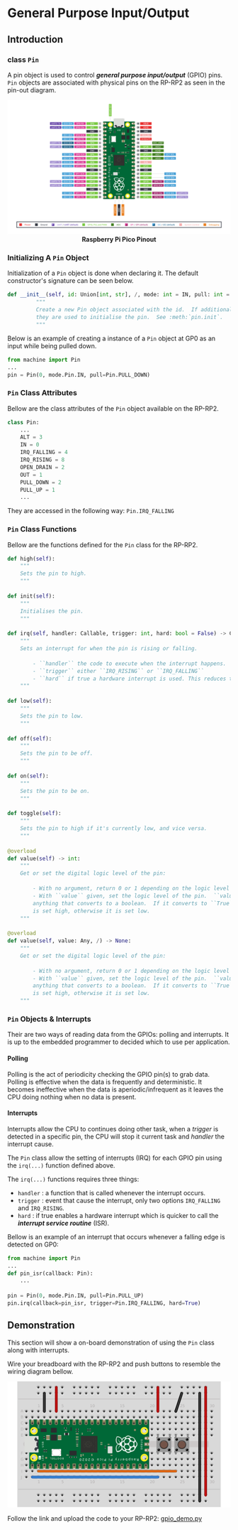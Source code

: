 # General Purpose Input/Output
## Introduction
### class `Pin`

A pin object is used to control ***general purpose input/output*** (GPIO) pins. `Pin` objects are associated with physical pins on the RP-RP2 as seen in the pin-out diagram.

<p align="center">
    <img src="../../img/Pico-R3-SDK11-Pinout.png" alt="pico_pinout" width="800">
    <br> <b> Raspberry Pi Pico Pinout </b>
</p>

### Initializing A `Pin` Object

Initialization of a `Pin` object is done when declaring it. The default constructor's signature can be seen below.

```python
def __init__(self, id: Union[int, str], /, mode: int = IN, pull: int = PULL_UP, af: Union[str, int] = -1):
         """
         Create a new Pin object associated with the id.  If additional arguments are given,
         they are used to initialise the pin.  See :meth:`pin.init`.
         """
```

Below is an example of creating a instance of a `Pin` object at GP0 as an input while being pulled down.

```python
from machine import Pin
...
pin = Pin(0, mode.Pin.IN, pull=Pin.PULL_DOWN)
```

### `Pin` Class Attributes
Bellow are the class attributes of the `Pin` object available on the RP-RP2.

```python
class Pin:
    ...
    ALT = 3
    IN = 0
    IRQ_FALLING = 4
    IRQ_RISING = 8
    OPEN_DRAIN = 2
    OUT = 1
    PULL_DOWN = 2
    PULL_UP = 1
    ... 
```

They are accessed in the following way: `Pin.IRQ_FALLING`

### `Pin` Class Functions

Bellow are the functions defined for the `Pin` class for the RP-RP2.

```python
def high(self):
    """
    Sets the pin to high.
    """

def init(self):
    """
    Initialises the pin.
    """

def irq(self, handler: Callable, trigger: int, hard: bool = False) -> Callable:
    """
    Sets an interrupt for when the pin is rising or falling.

        - ``handler`` the code to execute when the interrupt happens.
        - ``trigger`` either ``IRQ_RISING`` or ``IRQ_FALLING``
        - ``hard`` if true a hardware interrupt is used. This reduces the delay between the pin change and the handler being called.
    """

def low(self):
    """
    Sets the pin to low.
    """

def off(self):
    """
    Sets the pin to be off.
    """

def on(self):
    """
    Sets the pin to be on.
    """

def toggle(self):
    """
    Sets the pin to high if it's currently low, and vice versa.
    """

@overload
def value(self) -> int:
    """
    Get or set the digital logic level of the pin:

        - With no argument, return 0 or 1 depending on the logic level of the pin.
        - With ``value`` given, set the logic level of the pin.  ``value`` can be
        anything that converts to a boolean.  If it converts to ``True``, the pin
        is set high, otherwise it is set low.
    """

@overload
def value(self, value: Any, /) -> None:
    """
    Get or set the digital logic level of the pin:

        - With no argument, return 0 or 1 depending on the logic level of the pin.
        - With ``value`` given, set the logic level of the pin.  ``value`` can be
        anything that converts to a boolean.  If it converts to ``True``, the pin
        is set high, otherwise it is set low.
    """

```

### `Pin` Objects & Interrupts

Their are two ways of reading data from the GPIOs: polling and interrupts. It is up to the embedded programmer to decided which to use per application.

#### Polling

Polling is the act of periodicity checking the GPIO pin(s) to grab data. Polling is effective when the data is frequently and deterministic. It becomes ineffective when the data is aperiodic/infrequent as it leaves the CPU doing nothing when no data is present.

#### Interrupts

Interrupts allow the CPU to continues doing other task, when a *trigger* is detected in a specific pin, the CPU will stop it current task and *handler* the interrupt cause.

The `Pin` class allow the setting of interrupts (IRQ) for each GPIO pin using the ```irq(...)``` function defined above.

The ``irq(...)`` functions requires three things:
- `handler` : a function that is called whenever the interrupt occurs.
- `trigger` : event that cause the interrupt, only two options `IRQ_FALLING` and `IRQ_RISING`.
- `hard`    : if true enables a hardware interrupt which is quicker to call the ***interrupt service routine*** (ISR).

Bellow is an example of an interrupt that occurs whenever a falling edge is detected on GP0:

```python
from machine import Pin
...
def pin_isr(callback: Pin):
    ...

pin = Pin(0, mode.Pin.IN, pull=Pin.PULL_UP)
pin.irq(callback=pin_isr, trigger=Pin.IRQ_FALLING, hard=True)
```

## Demonstration

This section will show a on-board demonstration of using the `Pin` class along with interrupts.

Wire your breadboard with the RP-RP2 and push buttons to resemble the wiring diagram bellow.

![gpio_wiring](../../img/gpio_demo.png)

Follow the link and upload the code to your RP-RP2: [gpio_demo.py](gpio_demo.py)

